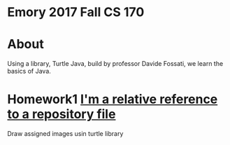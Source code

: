 # Emory 2017 Fall CS 170
# About
Using a library, Turtle Java, build by professor Davide Fossati, we learn the basics of Java.

# Homework1 [I'm a relative reference to a repository file](../master/hw1\turtle)
Draw assigned images usin turtle library
